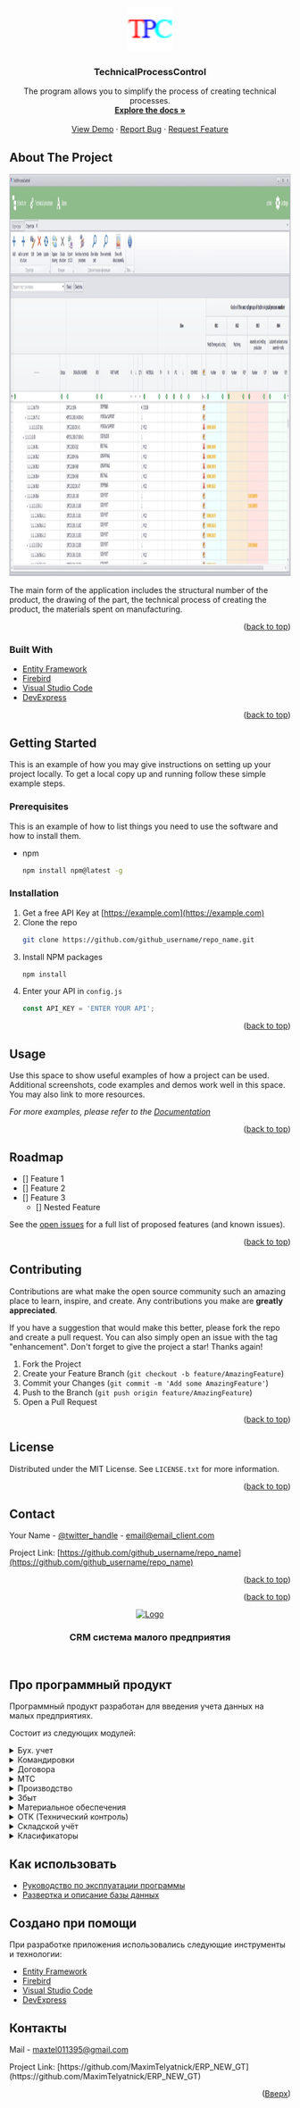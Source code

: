 <div id="top"></div>
<!--
*** Thanks for checking out the Best-README-Template. If you have a suggestion
*** that would make this better, please fork the repo and create a pull request
*** or simply open an issue with the tag "enhancement".
*** Don't forget to give the project a star!
*** Thanks again! Now go create something AMAZING! :D
-->



<!-- PROJECT SHIELDS -->
<!--
*** I'm using markdown "reference style" links for readability.
*** Reference links are enclosed in brackets [ ] instead of parentheses ( ).
*** See the bottom of this document for the declaration of the reference variables
*** for contributors-url, forks-url, etc. This is an optional, concise syntax you may use.
*** https://www.markdownguide.org/basic-syntax/#reference-style-links
-->




<!-- PROJECT LOGO -->
<br />
<div align="center">
  <a href="https://github.com/MaximTelyatnick/TechnicalProcessControlg">
    <img src="Screenshots/TPC.png" alt="Logo" width="80" height="80">
  </a>

<h3 align="center">TechnicalProcessControl</h3>

  <p align="center">
    The program allows you to simplify the process of creating technical processes.
    <br />
    <a href="https://github.com/github_username/repo_name"><strong>Explore the docs »</strong></a>
    <br />
    <br />
    <a href="https://github.com/github_username/repo_name">View Demo</a>
    ·
    <a href="https://github.com/github_username/repo_name/issues">Report Bug</a>
    ·
    <a href="https://github.com/github_username/repo_name/issues">Request Feature</a>
  </p>
</div>




<!-- ABOUT THE PROJECT -->
## About The Project

<a href="https://github.com/MaximTelyatnick/TechnicalProcessControlg">
    <img src="Screenshots/MainForm.jpg" alt="Main window" width="1280" height="720">
  </a>

The main form of the application includes the structural number of the product, the drawing of the part, the technical process of creating the product, the materials spent on manufacturing.

<p align="right">(<a href="#top">back to top</a>)</p>



### Built With

* [Entity Framework](https://docs.microsoft.com/en-us/ef/?ranMID=46131&ranEAID=a1LgFw09t88&ranSiteID=a1LgFw09t88-hlluP1_OXfxgOwFLJlEmrQ&epi=a1LgFw09t88-hlluP1_OXfxgOwFLJlEmrQ&irgwc=1&OCID=AID2200057_aff_7806_1243925&tduid=%28ir__69bg1pxcickf6zoxfl9yvpgsmf2xoyl6stjahgn300%29%287806%29%281243925%29%28a1LgFw09t88-hlluP1_OXfxgOwFLJlEmrQ%29%28%29&irclickid=_69bg1pxcickf6zoxfl9yvpgsmf2xoyl6stjahgn300)
* [Firebird](http://www.firebirdsql.org/)
* [Visual Studio Code](https://code.visualstudio.com/)
* [DevExpress](https://www.devexpress.com/)

<p align="right">(<a href="#top">back to top</a>)</p>



<!-- GETTING STARTED -->
## Getting Started

This is an example of how you may give instructions on setting up your project locally.
To get a local copy up and running follow these simple example steps.

### Prerequisites

This is an example of how to list things you need to use the software and how to install them.
* npm
  ```sh
  npm install npm@latest -g
  ```

### Installation

1. Get a free API Key at [https://example.com](https://example.com)
2. Clone the repo
   ```sh
   git clone https://github.com/github_username/repo_name.git
   ```
3. Install NPM packages
   ```sh
   npm install
   ```
4. Enter your API in `config.js`
   ```js
   const API_KEY = 'ENTER YOUR API';
   ```

<p align="right">(<a href="#top">back to top</a>)</p>



<!-- USAGE EXAMPLES -->
## Usage

Use this space to show useful examples of how a project can be used. Additional screenshots, code examples and demos work well in this space. You may also link to more resources.

_For more examples, please refer to the [Documentation](https://example.com)_

<p align="right">(<a href="#top">back to top</a>)</p>



<!-- ROADMAP -->
## Roadmap

- [] Feature 1
- [] Feature 2
- [] Feature 3
    - [] Nested Feature

See the [open issues](https://github.com/github_username/repo_name/issues) for a full list of proposed features (and known issues).

<p align="right">(<a href="#top">back to top</a>)</p>



<!-- CONTRIBUTING -->
## Contributing

Contributions are what make the open source community such an amazing place to learn, inspire, and create. Any contributions you make are **greatly appreciated**.

If you have a suggestion that would make this better, please fork the repo and create a pull request. You can also simply open an issue with the tag "enhancement".
Don't forget to give the project a star! Thanks again!

1. Fork the Project
2. Create your Feature Branch (`git checkout -b feature/AmazingFeature`)
3. Commit your Changes (`git commit -m 'Add some AmazingFeature'`)
4. Push to the Branch (`git push origin feature/AmazingFeature`)
5. Open a Pull Request

<p align="right">(<a href="#top">back to top</a>)</p>



<!-- LICENSE -->
## License

Distributed under the MIT License. See `LICENSE.txt` for more information.

<p align="right">(<a href="#top">back to top</a>)</p>



<!-- CONTACT -->
## Contact

Your Name - [@twitter_handle](https://twitter.com/twitter_handle) - email@email_client.com

Project Link: [https://github.com/github_username/repo_name](https://github.com/github_username/repo_name)

<p align="right">(<a href="#top">back to top</a>)</p>







<p align="right">(<a href="#top">back to top</a>)</p>


<div align="center">
  <a href="https://github.com/MaximTelyatnick/TechnicalProcessControlg">
    <img src="Screenshots/icon.png" alt="Logo" width="80" height="80">
  </a>
</div>
<h3 align="center">CRM система малого предприятия</h1>
<br> 


<!-- TABLE OF CONTENTS -->
## Про программный продукт

Программный продукт разработан для введения учета данных на малых предприятиях.
<p>Состоит из следующих модулей:</p>
<details>
  <summary>Бух. учет</summary>
  <ul>
    <li>
      <strong>Описание вкладки</strong>
      <p>Бух учет предприятия: приходы, списания, банковские операции, расчеты с заказчиками, ведение касовой книги, основных средств предприятия.</p>
    </li>
    <li>
      Меню     
        <img src="Screenshots/account_menu_form.jpg">
      <ul> 
        <li>Приходы</li>
        <li>Списание</li>
        <li>Основные средства</li>
        <li>Требования</li>
        <li>Налоговый учёт</li>
        <li>Расчеты с покупателями и заказчиками</li>
        <li>Банковские операции</li>
        <li>Кассовая книга</li>
        <li>Отчёты</li>      
      </ul>
    </li>
    
  </ul>
</details>

<details>
  <summary>Командировки</summary>
  <ul>
    <li>
      <strong>Описание вкладки</strong>
      <p>Учет командировок командируемого персонала, создание приказов и удостоверений на командировку, виплата аванса, суточных. Ведение командировочных расходов.</p>
    </li>
    <li>
      Меню
      <img src="Screenshots/businnes_trips_menu_form.jpg">
      <ul>
        <li>Удостоверения</li>
        <li>Приказы</li>
        <li>Основные средства</li>
        <li>Журнал авансов и отчётов</li>
        <li>Журнал хозяйственных нужд</li>
      </ul>
    </li>
  </ul>
</details>

<details>
  <summary>Договора</summary>
  <ol>
    <li>
      <strong>Описание вкладки</strong>
      <p>Учет заказов и договоров предприятия(подвязка скан копий договоров и всей документации по договору), ведение журнала входящий комерческив предприятий и ведения журнала этапов переговоров с контрагентом. Анализ расходов и доходов по каждому заказу.</p>
    </li>
    <li>
      Меню
      <ul>
        <img src="Screenshots/customer_orders_menu_form.jpg">
      </ul>
    </li>
    <li>Заказы</li>
    <li>Приходы и расходы (деньги)</li>
    <li>Журнал договоров</li>
    <li>Счета</li>
    <li>Журнал регистрации запросов заказчиков</li>

  </ol>
</details>

<details>
  <summary>МТС</summary>
  <ol>
    <li>
      <strong>Описание вкладки</strong>
      <p>Ведение журнала проэктов предприятие, составление материально технической спецыфикации на каждое изделие, привязка изделия к кокнкретному заказу.</p>
    </li>
    <li>
      Меню
      <ul>
        <img src="Screenshots/project_menu_form.jpg">
      </ul>
    </li>
    <li>Материальные спецыфикации</li>
    <li>Журнал регистрации изделий</li>
    <li>Журнал регистрации изделий(чертежи заказчика)</li>
    <li>Справочник материальных спцификаций</li>

  </ol>
</details>

<details>
  <summary>Производство</summary>
  <ol>
    <li>
      <strong>Описание вкладки</strong>
      <p>Ведение журнала сварочных и малярных работ, списание материалов комплектовщиком по факту.</p>
    </li>
    <li>
      Меню
      <ul>
        <img src="Screenshots/production_menu.jpg">
      </ul>
    </li>
    <li>Сварочные работы</li>
    <li>Приходы (производство)</li>
    <li>Списание (производство)</li>
    <li>Журнал покрасочных работ</li>

  </ol>
</details>

<details>
  <summary>Збыт</summary>
  <ol>
    <li>
      <strong>Описание вкладки</strong>
      <p>Учет командировок командируемого персонала, создание приказов и удостоверений на командировку, виплата аванса, суточных. Ведение командировочных расходов.</p>
    </li>
    <li>
      Меню
      <ul>
        <img src="Screenshots/purchase_menu.jpg">
      </ul>
    </li>
    <li>Журнал упаковочных листов</li>
    <li>Документы на отгрузку</li>
  </ol>
</details>

<details>
  <summary>Материальное обеспечения</summary>
  <ol>
    <li>
      <strong>Описание вкладки</strong>
      <p>Учет командировок командируемого персонала, создание приказов и удостоверений на командировку, виплата аванса, суточных. Ведение командировочных расходов.</p>
    </li>
    <li>
      Меню
      <ul>
        <img src="Screenshots/purchase_menu.jpg">
      </ul>
    </li>
    <li>Приход материалов</li>
    <li>Платежи</li>
    <li>Задолженость по контрагентам</li>
    <li>Остатки на складе</li>
    <li>Остатки на складе (по приходам)</li>
    <li>Журнал товарно-транспортных накладных</li>
  </ol>
</details>

<details>
  <summary>ОТК (Технический контроль)</summary>
  <ol>
    <li>
      <strong>Описание вкладки</strong>
      <p>Учет командировок командируемого персонала, создание приказов и удостоверений на командировку, виплата аванса, суточных. Ведение командировочных расходов.</p>
    </li>
    <li>
      Меню
      <ul>
        <img src="Screenshots/technical_control_menu.jpg">
      </ul>
    </li>
    <li>Сертификаты и паспорта</li>
    <li>Списание по проэктам</li>
    <li>Гарантийные обязательства</li>
    <li>Журнал атестации</li>
    <li>Журнал выдачи клейм</li>
    <li>Приёмно-сдаточные накладные</li>

  </ol>
</details>

<details>
  <summary>Складской учёт</summary>
  <ol>
    <li>
      <strong>Описание вкладки</strong>
      <p>Учет командировок командируемого персонала, создание приказов и удостоверений на командировку, виплата аванса, суточных. Ведение командировочных расходов.</p>
    </li>
    <li>
      Меню
      <ul>
        <img src="Screenshots/storehouse_menu.jpg">
      </ul>
    </li>
    <li>Приходы</li>
    <li>Требования</li>
    <li>Учёт спецодежды</li>
    <li>Журнал учёта спецодежды</li>
    <li>Остатки на складе</li>
    <li>Журнал товарно-транспортных накладных</li>

  </ol>
</details>

</details>

<details>
  <summary>Класификаторы</summary>
  <ol>
    <li>
      <strong>Описание вкладки</strong>
      <p>Учет командировок командируемого персонала, создание приказов и удостоверений на командировку, виплата аванса, суточных. Ведение командировочных расходов.</p>
    </li>
    <li>
      Меню
      <ul>
        <img src="Screenshots/class_menu.jpg">
      </ul>
    </li> 
    <li>Сотрудники</li>
    <li>Контрагенты</li>
    <li>WPS</li>
    <li>Клейма</li>
    <li>
      МТ класификаторы
      <ul>
        <li>Материалы</li>
        <li>Госты</li>
        <li>Единицы измерения</li>
      </ul>   
    </li>
    <li>Бухгалтерия
      <ul>
        <li>Счета</li>
        <li>Периоды</li>
        <li>Словарь УКТЗ ЄД</li>
        <li>Словарь ДК 016-2010</li>
        <li>Словарь ДК 021:2015</li>
        <li>Журнал условий</li>
        <li>Журнал касовіх контрагентов</li>
        <li>Журнал перевозчиков</li>
      </ul>
    </li>
    <li>Складские класификаторі
    <ul>
        <li>Материалы</li>
        <li>Склады</li>
        <li>Перевозчики</li>
      </ul>
    </li>
    <li>Визитки</li>
    <li>Табель</li>
  </ol>
</details>

## Как использовать

* [Руководство по эксплуатации программы](https://github.com/MaximTelyatnick/ERP_NEW_GT/blob/master/DXApplication1/ERP_NEW.GUI/Temp/Pdf/OperatorERPmanual.pdf)
* [Развертка и описание базы данных](https://github.com/MaximTelyatnick/ERP_NEW_GT/blob/master/DXApplication1/ERP_NEW.GUI/Temp/Pdf/OperatorDbManual.xls)


## Создано при помощи

При разработке приложения использовались следующие инструменты и технологии:


* [Entity Framework](https://docs.microsoft.com/en-us/ef/?ranMID=46131&ranEAID=a1LgFw09t88&ranSiteID=a1LgFw09t88-hlluP1_OXfxgOwFLJlEmrQ&epi=a1LgFw09t88-hlluP1_OXfxgOwFLJlEmrQ&irgwc=1&OCID=AID2200057_aff_7806_1243925&tduid=%28ir__69bg1pxcickf6zoxfl9yvpgsmf2xoyl6stjahgn300%29%287806%29%281243925%29%28a1LgFw09t88-hlluP1_OXfxgOwFLJlEmrQ%29%28%29&irclickid=_69bg1pxcickf6zoxfl9yvpgsmf2xoyl6stjahgn300)
* [Firebird](http://www.firebirdsql.org/)
* [Visual Studio Code](https://code.visualstudio.com/)
* [DevExpress](https://www.devexpress.com/)

<!-- CONTACT -->
## Контакты

<p>Mail - <a href="mailto:maxtel011395@gmail.com">maxtel011395@gmail.com</a></p>
<p>Project Link: [https://github.com/MaximTelyatnick/ERP_NEW_GT](https://github.com/MaximTelyatnick/ERP_NEW_GT)</p>


<p align="right">(<a href="#top">Вверх</a>)</p>




<!-- MARKDOWN LINKS & IMAGES -->
<!-- https://www.markdownguide.org/basic-syntax/#reference-style-links -->
[contributors-shield]: https://img.shields.io/github/contributors/github_username/repo_name.svg?style=for-the-badge
[contributors-url]: https://github.com/github_username/repo_name/graphs/contributors
[forks-shield]: https://img.shields.io/github/forks/github_username/repo_name.svg?style=for-the-badge
[forks-url]: https://github.com/github_username/repo_name/network/members
[stars-shield]: https://img.shields.io/github/stars/github_username/repo_name.svg?style=for-the-badge
[stars-url]: https://github.com/github_username/repo_name/stargazers
[issues-shield]: https://img.shields.io/github/issues/github_username/repo_name.svg?style=for-the-badge
[issues-url]: https://github.com/github_username/repo_name/issues
[license-shield]: https://img.shields.io/github/license/github_username/repo_name.svg?style=for-the-badge
[license-url]: https://github.com/github_username/repo_name/blob/master/LICENSE.txt
[linkedin-shield]: https://img.shields.io/badge/-LinkedIn-black.svg?style=for-the-badge&logo=linkedin&colorB=555
[linkedin-url]: https://linkedin.com/in/linkedin_username
[product-screenshot]: images/screenshot.png
